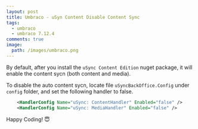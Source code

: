 ```yaml
---
layout: post
title: Umbraco - uSyn Content Disable Content Sync
tags:
  - umbraco
  - umbraco 7.12.4
comments: true
image:
  path: /images/umbraco.png
---
```


<!-- ![_config.yml]({{ site.baseurl }}/images/umbraco.png) -->

By default, after you install the `uSync Content Edition` nuget package, it will enable the content sycn (both content and media).

<!--more-->

To disable the auto content sycn, locate file `uSyncBackOffice.Config` under `config` folder, and set the following handler to false.

```xml
    <HandlerConfig Name="uSync: ContentHandler" Enabled="false" />
    <HandlerConfig Name="uSync: MediaHandler" Enabled="false" />
```

Happy Coding! 😇
